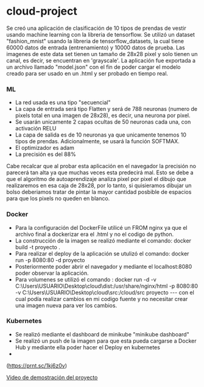 # cloud-project

Se creó una aplicación de clasificación de 10 tipos de prendas de vestir usando machine learning con la libreria de tensorflow. Se utilizó un dataset "fashion_mnist" usando la libreria de tensorflow_datasets, la cual tiene 60000 datos de entrada (entrenamiento) y 10000 datos de prueba. Las imagenes de este data set tienen un tamaño de 28x28 pixel y solo tienen un canal, es decir, se encuentran en 'grayscale'. La aplicación fue exportada a un archivo llamado "model.json" con el fin de poder cargar el modelo creado para ser usado en un .html y ser probado en tiempo real.

### ML

* La red usada es una tipo "secuencial"
* La capa de entrada será tipo Flatten y será de 788 neuronas (numero de pixels total en una imagen de 28x28), es decir, una neurona por pixel.
* Se usarán unicamente 2 capas ocultas de 50 neuronas cada una, con activación RELU
* La capa de salida es de 10 neuronas ya que unicamente tenemos 10 tipos de prendas. Adicionalmente, se usará la función SOFTMAX.
* El optimizador es adam
* La precisión es del 88%

Cabe recalcar que al probar esta aplicación en el navegador la precisión no parecerá tan alta ya que muchas veces esta predecirá mal. Esto se debe a que el algoritmo de autoaprendizaje analiza pixel por pixel el dibujo que realizaremos en esa caja de 28x28, por lo tanto, si quisieramos dibujar un bolso deberiamos tratar de pintar la mayor cantidad posbible de espacios para que los pixels no queden en blanco.
### Docker

* Para la configuración del DockerFile utilicé un FROM nginx ya que el archivo final a dockerizar era el .html y no el codigo de python.
* La construcción de la imagen se realizó mediante el comando: docker build -t proyecto .
* Para realizar el deploy de la aplicación se utulizó el comando:  docker run -p 8080:80 -d proyecto
* Posteriormente poder abrir el navegador y mediante el localhost:8080 poder observar la aplicación.
* Para volumenes se utilizó el comando : docker run -d -v C:\Users\USUARIO\Desktop\cloud\dist:/usr/share/nginx/html -p 8080:80 -v C:\Users\USUARIO\Desktop\cloud\src:/cloud/src proyecto --- con el cual podía realizar cambios en mi codigo fuente y no necesitar crear una imagen nueva para ver los cambios.

### Kubernetes

* Se realizó mediante el dashboard de minikube "minikube dashboard"
* Se realizó un push de la imagen para que esta pueda cargarse a Docker Hub y mediante ella poder hacer el Deploy en kubernetes
* 
(https://prnt.sc/1kj6z0v)

[Video de demostración del proyecto](https://drive.google.com/file/d/1W3uSVSYaijPNW5v6Jjbv3HD0RMjiZpvT/view?usp=sharing)
